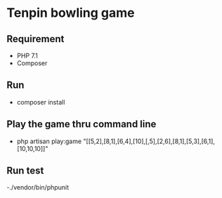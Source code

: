 # Tenpin bowling game

## Requirement
- PHP 7.1
- Composer

## Run
- composer install

## Play the game thru command line

- php artisan play:game "[[5,2],[8,1],[6,4],[10],[,5],[2,6],[8,1],[5,3],[6,1],[10,10,10]]"

## Run test
-./vendor/bin/phpunit



